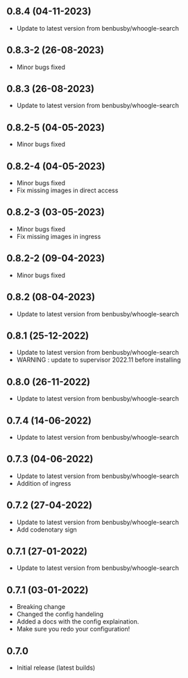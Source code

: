 
## 0.8.4 (04-11-2023)

- Update to latest version from benbusby/whoogle-search
## 0.8.3-2 (26-08-2023)

- Minor bugs fixed

## 0.8.3 (26-08-2023)

- Update to latest version from benbusby/whoogle-search
## 0.8.2-5 (04-05-2023)

- Minor bugs fixed
## 0.8.2-4 (04-05-2023)

- Minor bugs fixed
- Fix missing images in direct access

## 0.8.2-3 (03-05-2023)

- Minor bugs fixed
- Fix missing images in ingress

## 0.8.2-2 (09-04-2023)

- Minor bugs fixed

## 0.8.2 (08-04-2023)

- Update to latest version from benbusby/whoogle-search

## 0.8.1 (25-12-2022)

- Update to latest version from benbusby/whoogle-search
- WARNING : update to supervisor 2022.11 before installing

## 0.8.0 (26-11-2022)

- Update to latest version from benbusby/whoogle-search

## 0.7.4 (14-06-2022)

- Update to latest version from benbusby/whoogle-search

## 0.7.3 (04-06-2022)

- Update to latest version from benbusby/whoogle-search
- Addition of ingress

## 0.7.2 (27-04-2022)

- Update to latest version from benbusby/whoogle-search
- Add codenotary sign

## 0.7.1 (27-01-2022)

- Update to latest version from benbusby/whoogle-search

## 0.7.1 (03-01-2022)

- Breaking change
- Changed the config handeling
- Added a docs with the config explaination.
- Make sure you redo your configuration!

## 0.7.0

- Initial release (latest builds)
